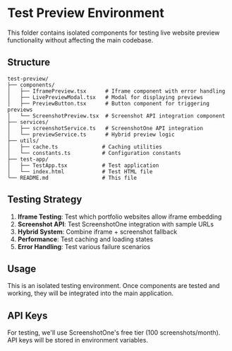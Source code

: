 # Test Preview Environment

This folder contains isolated components for testing live website preview functionality without affecting the main codebase.

## Structure

```
test-preview/
├── components/
│   ├── IframePreview.tsx      # Iframe component with error handling
│   ├── LivePreviewModal.tsx   # Modal for displaying previews
│   ├── PreviewButton.tsx      # Button component for triggering previews
│   └── ScreenshotPreview.tsx  # Screenshot API integration component
├── services/
│   ├── screenshotService.ts   # ScreenshotOne API integration
│   └── previewService.ts      # Hybrid preview logic
├── utils/
│   ├── cache.ts              # Caching utilities
│   └── constants.ts          # Configuration constants
├── test-app/
│   ├── TestApp.tsx           # Test application
│   └── index.html            # Test HTML file
└── README.md                 # This file
```

## Testing Strategy

1. **Iframe Testing**: Test which portfolio websites allow iframe embedding
2. **Screenshot API**: Test ScreenshotOne integration with sample URLs
3. **Hybrid System**: Combine iframe + screenshot fallback
4. **Performance**: Test caching and loading states
5. **Error Handling**: Test various failure scenarios

## Usage

This is an isolated testing environment. Once components are tested and working, they will be integrated into the main application.

## API Keys

For testing, we'll use ScreenshotOne's free tier (100 screenshots/month).
API keys will be stored in environment variables.
